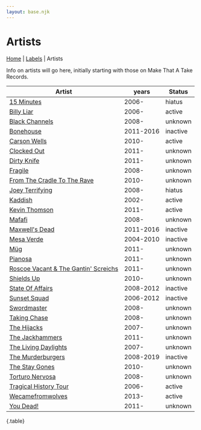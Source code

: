 ```yaml
---
layout: base.njk
---
```


# Artists

[Home](index) | [Labels](labels) | Artists

Info on artists will go here, initially starting with those on Make That A Take Records.


| Artist | years | Status |
|--- | --- | --- |
| [15 Minutes](artists/15-minutes) | 2006- | hiatus |
| [Billy Liar](artists/billy-liar) | 2006- | active |
| [Black Channels](artists/black-channels) | 2008- | unknown |
| [Bonehouse](artists/bonehouse) | 2011-2016 | inactive |
| [Carson Wells](artists/carson-wells) | 2010- | active |
| [Clocked Out](artists/clocked-out) | 2011- | unknown |
| [Dirty Knife](artists/dirty-knife) | 2011- | unknown |
| [Fragile](artists/fragile) | 2008- | unknown |
| [From The Cradle To The Rave](artists/from-the-cradle-to-the-rave) | 2010- | unknown |
| [Joey Terrifying](artists/joey-terrifying) | 2008- | hiatus |
| [Kaddish](artists/kaddish) | 2002- | active |
| [Kevin Thomson](artists/kevin-thomson) | 2011- | active |
| [Mafafi](artists/mafafi) | 2008- | unknown |
| [Maxwell's Dead](artists/maxwells-dead) | 2011-2016 | inactive |
| [Mesa Verde](artists/mesa-verde) | 2004-2010 | inactive |
| [Müg](artists/müg) | 2011- | unknown |
| [Pianosa](artists/pianosa) | 2011- | unknown |
| [Roscoe Vacant & The Gantin' Screichs](artists/roscoe-vacant-and-the-gantin-screichs) | 2011- | unknown |
| [Shields Up](artists/shields-up) | 2010- | unknown |
| [State Of Affairs](artists/state-of-affairs) | 2008-2012 | inactive |
| [Sunset Squad](artists/sunset-squad) | 2006-2012 | inactive |
| [Swordmaster](artists/swordmaster) | 2008- | unknown |
| [Taking Chase](artists/taking-chase) | 2008- | unknown |
| [The Hijacks](artists/the-hijacks) | 2007- | unknown |
| [The Jackhammers](artists/the-jackhammers) | 2011- | unknown |
| [The Living Daylights](artists/the-living-daylights) | 2007- | unknown |
| [The Murderburgers](artists/the-murderburgers) | 2008-2019 | inactive |
| [The Stay Gones](artists/The-stay-gones) | 2010- | unknown |
| [Torturo Nervosa](artists/torturo-nervosa) | 2008- | unknown |
| [Tragical History Tour](artists/tragical-history-tour) | 2006- | active |
| [Wecamefromwolves](artists/wecamefromwolves) | 2013- | active |
| [You Dead!](artists/you-dead) | 2011- | unknown |

{.table}